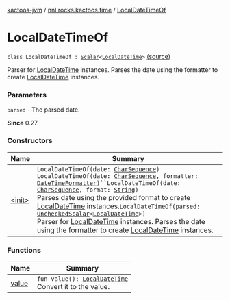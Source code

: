 [kactoos-jvm](../../index.md) / [nnl.rocks.kactoos.time](../index.md) / [LocalDateTimeOf](./index.md)

# LocalDateTimeOf

`class LocalDateTimeOf : `[`Scalar`](../../nnl.rocks.kactoos/-scalar/index.md)`<`[`LocalDateTime`](http://docs.oracle.com/javase/8/docs/api/java/time/LocalDateTime.html)`>` [(source)](https://github.com/neonailol/kactoos/blob/master/kactoos-jvm/src/main/kotlin/nnl/rocks/kactoos/time/LocalDateTimeOf.kt#L17)

Parser for [LocalDateTime](http://docs.oracle.com/javase/8/docs/api/java/time/LocalDateTime.html) instances.
Parses the date using the formatter to create
[LocalDateTime](http://docs.oracle.com/javase/8/docs/api/java/time/LocalDateTime.html) instances.

### Parameters

`parsed` - The parsed date.

**Since**
0.27

### Constructors

| Name | Summary |
|---|---|
| [&lt;init&gt;](-init-.md) | `LocalDateTimeOf(date: `[`CharSequence`](https://kotlinlang.org/api/latest/jvm/stdlib/kotlin/-char-sequence/index.html)`)`<br>`LocalDateTimeOf(date: `[`CharSequence`](https://kotlinlang.org/api/latest/jvm/stdlib/kotlin/-char-sequence/index.html)`, formatter: `[`DateTimeFormatter`](http://docs.oracle.com/javase/8/docs/api/java/time/format/DateTimeFormatter.html)`)``LocalDateTimeOf(date: `[`CharSequence`](https://kotlinlang.org/api/latest/jvm/stdlib/kotlin/-char-sequence/index.html)`, format: `[`String`](https://kotlinlang.org/api/latest/jvm/stdlib/kotlin/-string/index.html)`)`<br>Parses date using the provided format to create [LocalDateTime](http://docs.oracle.com/javase/8/docs/api/java/time/LocalDateTime.html) instances.`LocalDateTimeOf(parsed: `[`UncheckedScalar`](../../nnl.rocks.kactoos.scalar/-unchecked-scalar/index.md)`<`[`LocalDateTime`](http://docs.oracle.com/javase/8/docs/api/java/time/LocalDateTime.html)`>)`<br>Parser for [LocalDateTime](http://docs.oracle.com/javase/8/docs/api/java/time/LocalDateTime.html) instances. Parses the date using the formatter to create [LocalDateTime](http://docs.oracle.com/javase/8/docs/api/java/time/LocalDateTime.html) instances. |

### Functions

| Name | Summary |
|---|---|
| [value](value.md) | `fun value(): `[`LocalDateTime`](http://docs.oracle.com/javase/8/docs/api/java/time/LocalDateTime.html)<br>Convert it to the value. |
